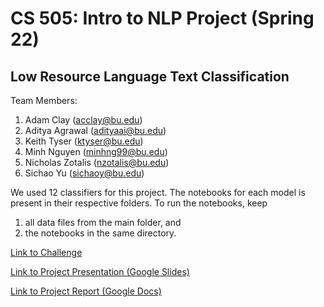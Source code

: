 # CS 505: Intro to NLP Project (Spring 22)
## Low Resource Language Text Classification

Team Members:
  1. Adam Clay (acclay@bu.edu)
  2. Aditya Agrawal (adityaai@bu.edu)
  3. Keith Tyser (ktyser@bu.edu)
  4. Minh Nguyen (minhng99@bu.edu)
  5. Nicholas Zotalis (nzotalis@bu.edu)
  6. Sichao Yu (sichaoy@bu.edu)

We used 12 classifiers for this project. The notebooks for each model is present in their respective folders. To run the notebooks, keep 
  1. all data files from the main folder, and 
  2. the notebooks 
in the same directory.

[Link to Challenge](https://zindi.africa/competitions/ai4d-malawi-news-classification-challenge)

[Link to Project Presentation (Google Slides)](https://docs.google.com/presentation/d/1TJqDW-1_XlHr7Zv4RsYMB-65evE6c8q47bltMftypJo/edit?usp=sharing)

[Link to Project Report (Google Docs)](https://docs.google.com/document/d/1mUeJW-kQMPsM5_ZNRfKHZfDJir-hAYsnDAbzziDyxN8/edit)
